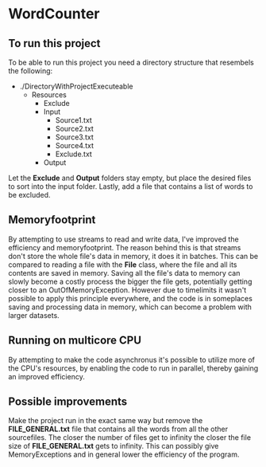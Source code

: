 # WordCounter

## To run this project
To be able to run this project you need a directory structure that resembels the following:

- ./DirectoryWithProjectExecuteable
  - Resources
    - Exclude
    - Input
      - Source1.txt
      - Source2.txt
      - Source3.txt
      - Source4.txt
      - Exclude.txt
    - Output

Let the **Exclude** and **Output** folders stay empty, but place the desired files to sort into the input folder. Lastly, add a file that contains a list of words to be excluded.

## Memoryfootprint
By attempting to use streams to read and write data, I've improved the efficiency and memoryfootprint. The reason behind this is that streams don't store the whole file's data in memory, it does it in batches. This can be compared to reading a file with the **File** class, where the file and all its contents are saved in memory. Saving all the file's data to memory can slowly become a costly process the bigger the file gets, potentially getting closer to an OutOfMemoryException. 
However due to timelimits it wasn't possible to apply this principle everywhere, and the code is in someplaces saving and processing data in memory, which can become a problem with larger datasets.

## Running on multicore CPU
By attempting to make the code asynchronus it's possible to utilize more of the CPU's resources, by enabling the code to run in parallel, thereby gaining an improved efficiency.

## Possible improvements
Make the project run in the exact same way but remove the **FILE_GENERAL.txt** file that contains all the words from all the other sourcefiles. The closer the number of files get to infinity the closer the file size of **FILE_GENERAL.txt** gets to infinity. This can possibly give MemoryExceptions and in general lower the efficiency of the program.

